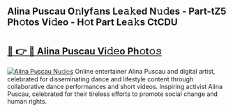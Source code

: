## Alina Puscau O𝚗lyf𝚊ns Le𝚊𝚔ed N𝚞𝚍es - Part-tZ5 Ph𝚘tos Vi𝚍eo - H𝚘t Part Le𝚊𝚔s CtCDU

# <h2><a href="http://hf30o0.feru.top/?c=Alina+Puscau">🔗 👉 🔴 Alina Puscau Vi𝚍𝚎o Ph𝚘t𝚘𝚜</a></h2>

[![Alina Puscau Nu𝚍𝚎s](https://i.imgur.com/0TWrTi3.gif)](http://hf30o0.feru.top/?c=Alina+Puscau)
Online entertainer Alina Puscau and digital artist, celebrated for disseminating dance and lifestyle content through collaborative dance performances and short videos. Inspiring activist Alina Puscau, celebrated for their tireless efforts to promote social change and human rights. 
